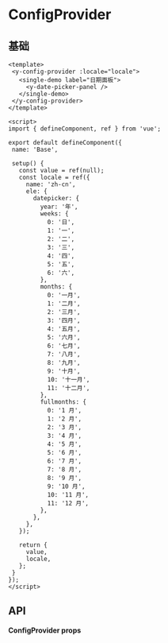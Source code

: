# ConfigProvider


## 基础

<code-wrapper>
<div class="code-source"><ConfigProviderBase /></div>

 ```vue
<template>
  <y-config-provider :locale="locale">
    <single-demo label="日期面板">
      <y-date-picker-panel />
    </single-demo>
  </y-config-provider>
</template>

<script>
import { defineComponent, ref } from 'vue';

export default defineComponent({
  name: 'Base',

  setup() {
    const value = ref(null);
    const locale = ref({
      name: 'zh-cn',
      ele: {
        datepicker: {
          year: '年',
          weeks: {
            0: '日',
            1: '一',
            2: '二',
            3: '三',
            4: '四',
            5: '五',
            6: '六',
          },
          months: {
            0: '一月',
            1: '二月',
            2: '三月',
            3: '四月',
            4: '五月',
            5: '六月',
            6: '七月',
            7: '八月',
            8: '九月',
            9: '十月',
            10: '十一月',
            11: '十二月',
          },
          fullmonths: {
            0: '1 月',
            1: '2 月',
            2: '3 月',
            3: '4 月',
            4: '5 月',
            5: '6 月',
            6: '7 月',
            7: '8 月',
            8: '9 月',
            9: '10 月',
            10: '11 月',
            11: '12 月',
          },
        },
      },
    });

    return {
      value,
      locale,
    };
  }
});
</script>

```

</code-wrapper>




<script>
import ConfigProviderBase from '../../src/components/config-provider/demo/base.vue';
export default {
	components: {
		ConfigProviderBase
	}
}
</script>

## API

**ConfigProvider props**
